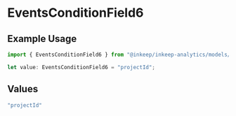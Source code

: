 # EventsConditionField6

## Example Usage

```typescript
import { EventsConditionField6 } from "@inkeep/inkeep-analytics/models/components";

let value: EventsConditionField6 = "projectId";
```

## Values

```typescript
"projectId"
```